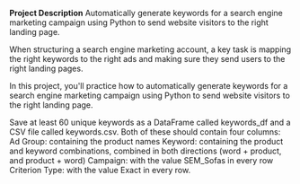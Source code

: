 **Project Description**
Automatically generate keywords for a search engine marketing campaign using Python to send website visitors to the right landing page.

When structuring a search engine marketing account, a key task is mapping the right keywords to the right ads and making sure they send users to the right landing pages.

In this project, you'll practice how to automatically generate keywords for a search engine marketing campaign using Python to send website visitors to the right landing page.

Save at least 60 unique keywords as a DataFrame called keywords_df and a CSV file called keywords.csv.
Both of these should contain four columns:
Ad Group: containing the product names
Keyword: containing the product and keyword combinations, combined in both directions (word + product, and product + word)
Campaign: with the value SEM_Sofas in every row
Criterion Type: with the value Exact in every row.